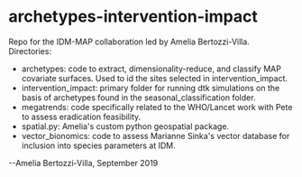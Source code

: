 # archetypes-intervention-impact

Repo for the IDM-MAP collaboration led by Amelia Bertozzi-Villa. Directories:

* archetypes: code to extract, dimensionality-reduce, and classify MAP covariate surfaces. Used to id the sites selected in intervention_impact.
* intervention_impact: primary folder for running dtk simulations on the basis of archetypes found in the seasonal_classification folder.
* megatrends: code specifically related to the WHO/Lancet work with Pete to assess eradication feasibility.
* spatial.py: Amelia's custom python geospatial package. 
* vector_bionomics: code to assess Marianne Sinka's vector database for inclusion into species parameters at IDM. 

--Amelia Bertozzi-Villa, September 2019
